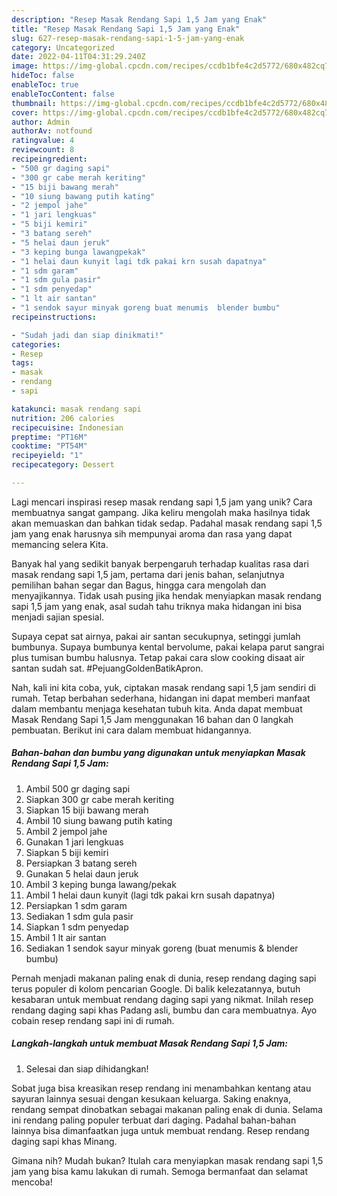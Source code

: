 ```yaml
---
description: "Resep Masak Rendang Sapi 1,5 Jam yang Enak"
title: "Resep Masak Rendang Sapi 1,5 Jam yang Enak"
slug: 627-resep-masak-rendang-sapi-1-5-jam-yang-enak
category: Uncategorized
date: 2022-04-11T04:31:29.240Z
image: https://img-global.cpcdn.com/recipes/ccdb1bfe4c2d5772/680x482cq70/masak-rendang-sapi-15-jam-foto-resep-utama.jpg
hideToc: false
enableToc: true
enableTocContent: false
thumbnail: https://img-global.cpcdn.com/recipes/ccdb1bfe4c2d5772/680x482cq70/masak-rendang-sapi-15-jam-foto-resep-utama.jpg
cover: https://img-global.cpcdn.com/recipes/ccdb1bfe4c2d5772/680x482cq70/masak-rendang-sapi-15-jam-foto-resep-utama.jpg
author: Admin
authorAv: notfound
ratingvalue: 4
reviewcount: 8
recipeingredient:
- "500 gr daging sapi"
- "300 gr cabe merah keriting"
- "15 biji bawang merah"
- "10 siung bawang putih kating"
- "2 jempol jahe"
- "1 jari lengkuas"
- "5 biji kemiri"
- "3 batang sereh"
- "5 helai daun jeruk"
- "3 keping bunga lawangpekak"
- "1 helai daun kunyit lagi tdk pakai krn susah dapatnya"
- "1 sdm garam"
- "1 sdm gula pasir"
- "1 sdm penyedap"
- "1 lt air santan"
- "1 sendok sayur minyak goreng buat menumis  blender bumbu"
recipeinstructions:

- "Sudah jadi dan siap dinikmati!"
categories:
- Resep
tags:
- masak
- rendang
- sapi

katakunci: masak rendang sapi 
nutrition: 206 calories
recipecuisine: Indonesian
preptime: "PT16M"
cooktime: "PT54M"
recipeyield: "1"
recipecategory: Dessert

---
```





Lagi mencari inspirasi resep masak rendang sapi 1,5 jam yang unik? Cara membuatnya sangat gampang. Jika keliru mengolah maka hasilnya tidak akan memuaskan dan bahkan tidak sedap. Padahal masak rendang sapi 1,5 jam yang enak harusnya sih mempunyai aroma dan rasa yang dapat memancing selera Kita.





Banyak hal yang sedikit banyak berpengaruh terhadap kualitas rasa dari masak rendang sapi 1,5 jam, pertama dari jenis bahan, selanjutnya pemilihan bahan segar dan Bagus, hingga cara mengolah dan menyajikannya. Tidak usah pusing jika hendak menyiapkan masak rendang sapi 1,5 jam yang enak,      asal sudah tahu triknya maka hidangan ini bisa menjadi sajian spesial.














Supaya cepat sat airnya, pakai air santan secukupnya, setinggi jumlah bumbunya. Supaya bumbunya kental bervolume, pakai kelapa parut sangrai plus tumisan bumbu halusnya. Tetap pakai cara slow cooking disaat air santan sudah sat. #PejuangGoldenBatikApron.






Nah, kali ini kita coba, yuk, ciptakan masak rendang sapi 1,5 jam sendiri di rumah. Tetap berbahan sederhana, hidangan ini dapat memberi manfaat dalam membantu menjaga kesehatan tubuh kita. Anda dapat membuat Masak Rendang Sapi 1,5 Jam menggunakan 16 bahan dan 0 langkah pembuatan. Berikut ini cara dalam membuat hidangannya.

<!--inarticleads1-->

##### Bahan-bahan dan bumbu yang digunakan untuk menyiapkan Masak Rendang Sapi 1,5 Jam:

1. Ambil 500 gr daging sapi
1. Siapkan 300 gr cabe merah keriting
1. Siapkan 15 biji bawang merah
1. Ambil 10 siung bawang putih kating
1. Ambil 2 jempol jahe
1. Gunakan 1 jari lengkuas
1. Siapkan 5 biji kemiri
1. Persiapkan 3 batang sereh
1. Gunakan 5 helai daun jeruk
1. Ambil 3 keping bunga lawang/pekak
1. Ambil 1 helai daun kunyit (lagi tdk pakai krn susah dapatnya)
1. Persiapkan 1 sdm garam
1. Sediakan 1 sdm gula pasir
1. Siapkan 1 sdm penyedap
1. Ambil 1 lt air santan
1. Sediakan 1 sendok sayur minyak goreng (buat menumis &amp; blender bumbu)


Pernah menjadi makanan paling enak di dunia, resep rendang daging sapi terus populer di kolom pencarian Google. Di balik kelezatannya, butuh kesabaran untuk membuat rendang daging sapi yang nikmat. Inilah resep rendang daging sapi khas Padang asli, bumbu dan cara membuatnya. Ayo cobain resep rendang sapi ini di rumah. 

<!--inarticleads2-->

##### Langkah-langkah untuk membuat Masak Rendang Sapi 1,5 Jam:


1. Selesai dan siap dihidangkan!

Sobat juga bisa kreasikan resep rendang ini menambahkan kentang atau sayuran lainnya sesuai dengan kesukaan keluarga. Saking enaknya, rendang sempat dinobatkan sebagai makanan paling enak di dunia. Selama ini rendang paling populer terbuat dari daging. Padahal bahan-bahan lainnya bisa dimanfaatkan juga untuk membuat rendang. Resep rendang daging sapi khas Minang. 

Gimana nih? Mudah bukan? Itulah cara menyiapkan masak rendang sapi 1,5 jam yang bisa kamu lakukan di rumah. Semoga bermanfaat dan selamat mencoba!
